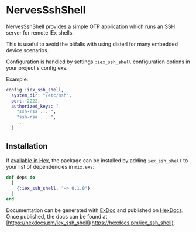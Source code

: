 # NervesSshShell


NervesSshShell provides a simple OTP application which runs an SSH server for remote IEx shells.

This is useful to avoid the pitfalls with using disterl for many embedded device scenarios.

Configuration is handled by settings `:iex_ssh_shell` configuration options in your project's config.exs. 

Example:

```elixir
config :iex_ssh_shell,
  system_dir: "/etc/ssh",
  port: 2222,
  authorized_keys: [
    "ssh-rsa ... ",
    "ssh-rsa ... ",
    ...
  ]

```

## Installation

If [available in Hex](https://hex.pm/docs/publish), the package can be installed
by adding `iex_ssh_shell` to your list of dependencies in `mix.exs`:

```elixir
def deps do
  [
    {:iex_ssh_shell, "~> 0.1.0"}
  ]
end
```

Documentation can be generated with [ExDoc](https://github.com/elixir-lang/ex_doc)
and published on [HexDocs](https://hexdocs.pm). Once published, the docs can
be found at [https://hexdocs.pm/iex_ssh_shell](https://hexdocs.pm/iex_ssh_shell).

